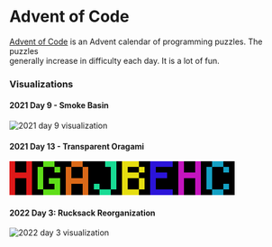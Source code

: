 # Advent of Code

[Advent of Code](https://adventofcode.com) is an Advent calendar of programming puzzles. The puzzles  
generally increase in difficulty each day. It is a lot of fun.  

### Visualizations



#### 2021 Day 9 - Smoke Basin  
![2021 day 9 visualization](https://i.imgur.com/3Dgc6ZG.gif)  

#### 2021 Day 13 - Transparent Oragami  
![2021 day 13 visualization](aoc2021/13-transparent-origami/out.png)  

#### 2022 Day 3: Rucksack Reorganization  
![2022 day 3 visualization](aoc2022/04-rucksack-reorganization/out.gif)  
